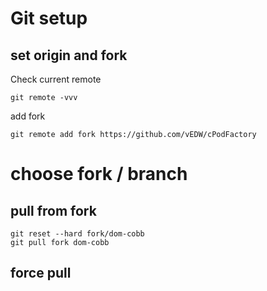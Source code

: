 # Git setup

## set origin and fork
Check current remote 
```
git remote -vvv
```
add fork
```
git remote add fork https://github.com/vEDW/cPodFactory
```

# choose fork / branch

## 

## pull from fork

```
git reset --hard fork/dom-cobb
git pull fork dom-cobb
```

## force pull
